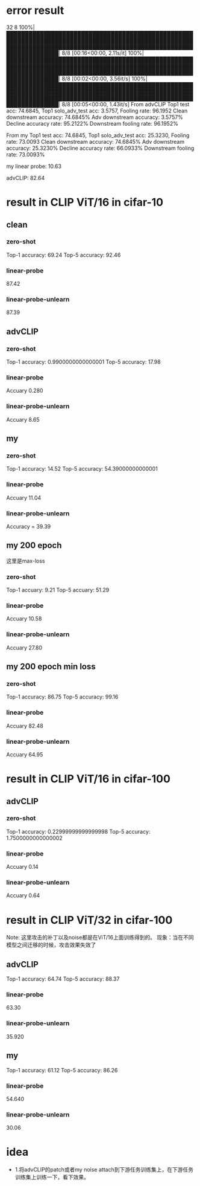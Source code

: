 
# error result
32 8
100%|████████████████████████████████████████████████████████████████████████████████████████████████████████████████████████████████████████████████████████████████████| 8/8 [00:16<00:00,  2.11s/it]
100%|████████████████████████████████████████████████████████████████████████████████████████████████████████████████████████████████████████████████████████████████████| 8/8 [00:02<00:00,  3.56it/s]
100%|████████████████████████████████████████████████████████████████████████████████████████████████████████████████████████████████████████████████████████████████████| 8/8 [00:05<00:00,  1.43it/s]
From advCLIP
Top1 test acc: 74.6845, Top1 solo_adv_test acc: 3.5757, Fooling rate: 96.1952
Clean downstream accuracy: 74.6845%
Adv downstream accuracy: 3.5757%
Decline accuracy rate: 95.2122%
Downstream fooling rate: 96.1952%

From my
Top1 test acc: 74.6845, Top1 solo_adv_test acc: 25.3230, Fooling rate: 73.0093
Clean downstream accuracy: 74.6845%
Adv downstream accuracy: 25.3230%
Decline accuracy rate: 66.0933%
Downstream fooling rate: 73.0093%

my linear probe:
10.63

advCLIP:
82.64

# result in CLIP ViT/16 in cifar-10

## clean
### zero-shot
Top-1 accuracy: 69.24
Top-5 accuracy: 92.46
### linear-probe
87.42
### linear-probe-unlearn
87.39

## advCLIP
### zero-shot
Top-1 accuracy: 0.9900000000000001
Top-5 accuracy: 17.98
### linear-probe
Accuary 0.280
### linear-probe-unlearn
Accuary 8.65

## my
### zero-shot
Top-1 accuracy: 14.52
Top-5 accuracy: 54.39000000000001
### linear-probe
Accuary 11.04
### linear-probe-unlearn
Accuracy = 39.39

## my 200 epoch
这里是max-loss
### zero-shot
Top-1 accuary: 9.21
Top-5 accuary: 51.29
### linear-probe
Accuary 10.58
### linear-probe-unlearn
Accuary 27.80

## my 200 epoch min loss
### zero-shot
Top-1 accuracy: 86.75
Top-5 accuracy: 99.16
### linear-probe
Accuary 82.48
### linear-probe-unlearn
Accuary 64.95


# result in CLIP ViT/16 in cifar-100
## advCLIP
### zero-shot
Top-1 accuracy: 0.22999999999999998
Top-5 accuracy: 1.7500000000000002
### linear-probe
Accuary 0.14
### linear-probe-unlearn
Accuary 0.64

# result in CLIP ViT/32 in cifar-100 
Note: 这里攻击的补丁以及noise都是在ViT/16上面训练得到的。
现象：当在不同模型之间迁移的时候，攻击效果失效了

## advCLIP
Top-1 accuracy: 64.74
Top-5 accuracy: 88.37
### linear-probe
63.30
### linear-probe-unlearn
35.920

## my
Top-1 accuracy: 61.12
Top-5 accuracy: 86.26
### linear-probe
54.640
### linear-probe-unlearn
30.06

# idea
- 1.将advCLIP的patch或者my noise attach到下游任务训练集上，在下游任务训练集上训练一下，看下效果。